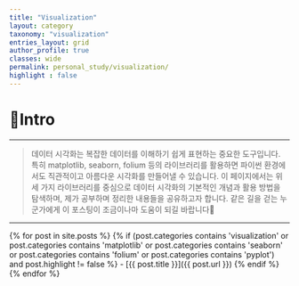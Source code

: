 ```yaml
---
title: "Visualization"
layout: category
taxonomy: "visualization"
entries_layout: grid
author_profile: true
classes: wide
permalink: personal_study/visualization/
highlight : false
---
```


# 📌Intro
---
> 데이터 시각화는 복잡한 데이터를 이해하기 쉽게 표현하는 중요한 도구입니다. 특히 matplotlib, seaborn, folium 등의 라이브러리를 활용하면 파이썬 환경에서도 직관적이고 아름다운 시각화를 만들어낼 수 있습니다. 이 페이지에서는 위 세 가지 라이브러리를 중심으로 데이터 시각화의 기본적인 개념과 활용 방법을 탐색하며, 제가 공부하며 정리한 내용들을 공유하고자 합니다. 같은 길을 걷는 누군가에게 이 포스팅이 조금이나마 도움이 되길 바랍니다🙏

---

{% for post in site.posts %}
  {% if (post.categories contains 'visualization' or post.categories contains 'matplotlib' or post.categories contains 'seaborn' or post.categories contains 'folium' or post.categories contains 'pyplot') and post.highlight != false %}
    - [{{ post.title }}]({{ post.url }})
  {% endif %}
{% endfor %}

